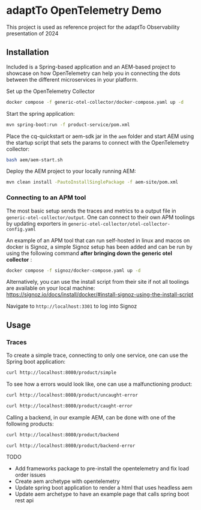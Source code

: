 # adaptTo OpenTelemetry Demo

This project is used as reference project for the adaptTo Observability presentation of 2024

## Installation

Included is a Spring-based application and an AEM-based project to showcase on how OpenTelemetry can help you in
connecting the dots between the different microservices in your platform.

Set up the OpenTelemetry Collector

```bash
docker compose -f generic-otel-collector/docker-compose.yaml up -d
```

Start the spring application:

```bash
mvn spring-boot:run -f product-service/pom.xml
```

Place the cq-quickstart or aem-sdk jar in the `aem` folder and start AEM using the startup script that sets the params
to connect with the OpenTelemetry collector:

```bash
bash aem/aem-start.sh
```

Deploy the AEM project to your locally running AEM:

```bash
mvn clean install -PautoInstallSinglePackage -f aem-site/pom.xml
```

### Connecting to an APM tool

The most basic setup sends the traces and metrics to a output file in `generic-otel-collector/output`. One can connect
to their own APM toolings by updating exporters in `generic-otel-collector/otel-collector-config.yaml`

An example of an APM tool that can run self-hosted in linux and macos on docker is Signoz, a simple Signoz setup has
been added and can be run by using the following command **after bringing down the generic otel collector** :

```bash
docker compose -f signoz/docker-compose.yaml up -d
```

Alternatively, you can use the install script from their site if not all toolings are available on your local
machine: https://signoz.io/docs/install/docker/#install-signoz-using-the-install-script

Navigate to `http://localhost:3301` to log into Signoz

## Usage

### Traces

To create a simple trace, connecting to only one service, one can use the Spring boot application:

```bash
curl http://localhost:8080/product/simple
```

To see how a errors would look like, one can use a malfunctioning product:

```bash
curl http://localhost:8080/product/uncaught-error
```

```bash
curl http://localhost:8080/product/caught-error
```

Calling a backend, in our example AEM, can be done with one of the following products:

```bash
curl http://localhost:8080/product/backend
```

```bash
curl http://localhost:8080/product/backend-error
```

TODO

- Add frameworks package to pre-install the opentelemetry and fix load order issues
- Create aem archetype with opentelemetry
- Update spring boot application to render a html that uses headless aem
- Update aem archetype to have an example page that calls spring boot rest api